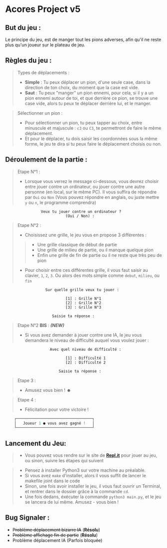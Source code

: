 # Acores Project v5

## But du jeu :
Le principe du jeu, est de manger tout les pions adverses, afin qu'il ne reste plus qu'un joueur sur le plateau de jeu.

## Règles du jeu :

> Types de déplacements :
> - **Simple** : Tu peux déplacer un pion, d'une seule case, dans la direction de ton choix, du moment que la case est vide.
> - **Saut** : Tu peux "manger" un pion ennemi, pour cela, si il y a un pion ennemi autour de toi, et que derrière ce pion, se trouve une case vide, alors tu peux te déplacer derrière lui, et le manger.

> Sélectionner un pion : 
>  - Pour sélectionner un pion, tu peux tapper au choix, entre minuscule et majuscule : `c3` ou `C3`, te permettront de faire le même déplacement.
>  - Et pour le déplacer, tu dois saisir les coordonnées sous la même forme, le jeu te dira si tu peux faire le déplacement choisis ou non.

## Déroulement de la partie :

> Etape N°1 : 
>  - Lorsque vous verrez le message ci-dessous, vous devrez choisir entre jouer contre un ordinateur, ou jouer contre une autre personne (en local, sur le même PC). Il vous suffira de répondre par `Oui` ou `Non` (Vous pouvez répondre en anglais, ou juste mettre `y` ou `n`, le programme comprendra)
```shell
	            Veux tu jouer contre un ordinateur ?
                           (Oui / Non) :
```
> Etape N°2 : 
>  - Choisissez une grille, le jeu vous en propose 3 différentes : 
> > - Une grille classique de début de partie
> > - Une grille de milieu de partie, ou il manque quelque pion
> > - Enfin une grille de fin de partie ou il ne reste que très peu de pion
> - Pour choisir entre ces différentes grille, il vous faut saisir au clavier, `1`, `2`, `3`. Ou alors des mots simple comme `debut`, `milieu`, ou `fin`

```shell
                  Sur quelle grille veux tu jouer :

                           [1] : Grille N°1
                           [2] : Grille N°2
                           [3] : Grille N°3

                     Saisie ta réponse :
```

> Etape N°2 **BIS** : ***(NEW)***
> - Si vous avez demander à jouer contre une IA, le jeu vous demandera le niveau de difficulté auquel vous voulez jouer : 
```shell
                    Avec quel niveau de difficulté :

                           [1] : Difficulté 1
                           [2] : Difficulté 2

                        Saisie ta réponse :
```

> Etape 3 : 
> - Amusez vous bien ! ☻

> Etape 4 :
> - Félicitation pour votre victoire ! 
```py
	┌──────────────────────────────────┐
	│   Joueur 1 ● vous avez gagné !   │
	└──────────────────────────────────┘
```

## Lancement du Jeu:

> - Vous pouvez vous rendre sur le site de __[Repl.it](https://replit.com/@Swynnn/Acores#main.py)__ pour jouer au jeu, ou sinon, suivre les étapes qui suivent

> - Pensez à installer Python3 sur votre machine au préalable.
> - Si vous avez `make` d'installer, alors il vous suffit de lancer le makefile joint dans le code
> - Sinon, une fois avoir installer le jeu, il vous faut ouvrir un Terminal, et rentrer dans le dossier grâce à la commande `cd`.
> - Une fois dedans, éxécuter la commande `python3 main.py`, et le jeu se lancera de lui même. Amusez - vous bien ! 

## Bug Signaler :

- ~~Problème déplacement bizarre IA~~ (**Résolu**)
- ~~Problème affichage fin de partie~~ (**Résolu**)
- Problème déplacement IA (Parfois bloquée)
